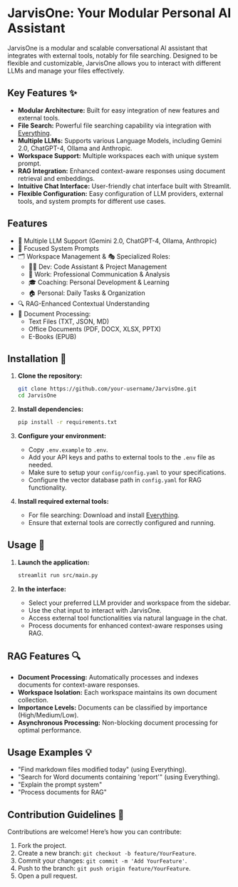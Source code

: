 <!-- markdownlint-disable MD029 -->
# JarvisOne: Your Modular Personal AI Assistant

JarvisOne is a modular and scalable conversational AI assistant that integrates with external tools, notably for file searching. Designed to be flexible and customizable, JarvisOne allows you to interact with different LLMs and manage your files effectively.

## Key Features ✨

* **Modular Architecture:** Built for easy integration of new features and external tools.
* **File Search:** Powerful file searching capability via integration with [Everything](https://www.voidtools.com/).
* **Multiple LLMs:** Supports various Language Models, including Gemini 2.0, ChatGPT-4, Ollama and Anthropic.
* **Workspace Support:** Multiple workspaces each with unique system prompt.
* **RAG Integration:** Enhanced context-aware responses using document retrieval and embeddings.
* **Intuitive Chat Interface:** User-friendly chat interface built with Streamlit.
* **Flexible Configuration:** Easy configuration of LLM providers, external tools, and system prompts for different use cases.

## Features

* 🤖 Multiple LLM Support (Gemini 2.0, ChatGPT-4, Ollama, Anthropic)
* 🎯 Focused System Prompts
* 🗂️ Workspace Management & 🎭 Specialized Roles:
  * 👨‍💻 Dev: Code Assistant & Project Management
  * 👔 Work: Professional Communication & Analysis
  * 🎓 Coaching: Personal Development & Learning
  * 🏠 Personal: Daily Tasks & Organization
* 🔍 RAG-Enhanced Contextual Understanding
* 📝 Document Processing:
  * Text Files (TXT, JSON, MD)
  * Office Documents (PDF, DOCX, XLSX, PPTX)
  * E-Books (EPUB)

## Installation 🚀

1. **Clone the repository:**

    ```bash
    git clone https://github.com/your-username/JarvisOne.git
    cd JarvisOne
    ```

2. **Install dependencies:**

    ```bash
    pip install -r requirements.txt
    ```

3. **Configure your environment:**
    * Copy `.env.example` to `.env`.
    * Add your API keys and paths to external tools to the `.env` file as needed.
    * Make sure to setup your `config/config.yaml` to your specifications.
    * Configure the vector database path in `config.yaml` for RAG functionality.

4. **Install required external tools:**
    * For file searching: Download and install [Everything](https://www.voidtools.com/).
    * Ensure that external tools are correctly configured and running.

## Usage 💬

1. **Launch the application:**

    ```bash
    streamlit run src/main.py
    ```

2. **In the interface:**
    * Select your preferred LLM provider and workspace from the sidebar.
    * Use the chat input to interact with JarvisOne.
    * Access external tool functionalities via natural language in the chat.
    * Process documents for enhanced context-aware responses using RAG.

## RAG Features 🔍

* **Document Processing:** Automatically processes and indexes documents for context-aware responses.
* **Workspace Isolation:** Each workspace maintains its own document collection.
* **Importance Levels:** Documents can be classified by importance (High/Medium/Low).
* **Asynchronous Processing:** Non-blocking document processing for optimal performance.

## Usage Examples 💡

* "Find markdown files modified today" (using Everything).
* "Search for Word documents containing 'report'" (using Everything).
* "Explain the prompt system"
* "Process documents for RAG"

## Contribution Guidelines 🤝

Contributions are welcome! Here’s how you can contribute:

1. Fork the project.
2. Create a new branch: `git checkout -b feature/YourFeature`.
3. Commit your changes: `git commit -m 'Add YourFeature'`.
4. Push to the branch: `git push origin feature/YourFeature`.
5. Open a pull request.
